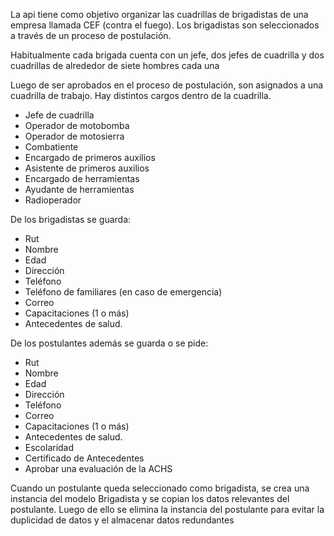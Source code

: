 La api tiene como objetivo organizar las cuadrillas de brigadistas de una empresa llamada CEF (contra el fuego). Los brigadistas son seleccionados a través de un proceso de postulación.

Habitualmente cada brigada cuenta con un jefe, dos jefes de cuadrilla y dos cuadrillas de alrededor de siete hombres cada una

Luego de ser aprobados en el proceso de postulación, son asignados a una cuadrilla de trabajo. Hay distintos cargos dentro de la cuadrilla.
- Jefe de cuadrilla
- Operador de motobomba
- Operador de motosierra
- Combatiente
- Encargado de primeros auxilios
- Asistente de primeros auxilios
- Encargado de herramientas
- Ayudante de herramientas
- Radioperador

De los brigadistas se guarda:
- Rut
- Nombre
- Edad
- Dirección
- Teléfono
- Teléfono de familiares (en caso de emergencia)
- Correo
- Capacitaciones (1 o más)
- Antecedentes de salud.

De los postulantes además se guarda o se pide:
- Rut
- Nombre
- Edad
- Dirección
- Teléfono
- Correo
- Capacitaciones (1 o más)
- Antecedentes de salud.
- Escolaridad
- Certificado de Antecedentes
- Aprobar una evaluación de la ACHS

Cuando un postulante queda seleccionado como brigadista, se crea una instancia del modelo Brigadista y se copian los datos relevantes del postulante. Luego de ello se elimina la instancia del postulante para evitar la duplicidad de datos y el almacenar datos redundantes

